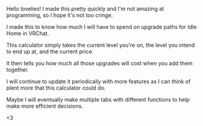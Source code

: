 Hello lovelies! I made this pretty quickly and I'm not amazing at programming, so I hope it's not too cringe.

I made this to know how much I will have to spend on upgrade paths for Idle Home in VRChat.

This calculator simply takes the current level you're on, the level you intend to end up at, and the current price.

It then tells you how much all those upgrades will cost when you add them together.

I will continue to update it periodically with more features as I can think of plent more that this calculator could do.

Maybe I will eventually make multiple tabs with different functions to help make more efficient decisions.

<3
